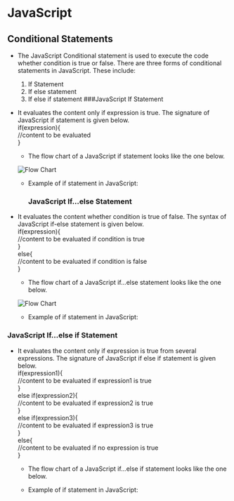 # JavaScript

## Conditional Statements

- The JavaScript Conditional statement is used to execute the code whether condition is true or false. There are three forms of conditional statements in JavaScript. These include:<br/>
    1. If Statement
    2. If else statement
    3. If else if statement
###JavaScript If Statement
- It evaluates the content only if expression is true. The signature of JavaScript if statement is given below.<br/>
  if(expression){  <br/>
  //content to be evaluated <br/> 
  }  
  - The flow chart of a JavaScript if statement looks like the one below.
  
  ![Flow Chart](https://www.javatpoint.com/images/core/if1.png "If statement flow chart")
  
  - Example of if statement in JavaScript: <br/>
    <script>  <br/>
    var a=20;  <br/>
    if(a>10){  <br/>
    document.write("value of a is greater than 10");  <br/>
    }  <br/>
    </script>  
    
    ### JavaScript If...else Statement
- It evaluates the content whether condition is true of false. The syntax of JavaScript if-else statement is given below.<br/>
  if(expression){  <br/>
  //content to be evaluated if condition is true  <br/>
  }  <br/>
  else{  <br/>
  //content to be evaluated if condition is false  <br/>
  }  <br/>
  - The flow chart of a JavaScript if...else statement looks like the one below.<br/>
  
  ![Flow Chart](https://www.javatpoint.com/images/core/if2.png "If statement flow chart")
  
  - Example of if statement in JavaScript: <br/>
    <script>  <br/>
    var a=20;  <br/>
    if(a%2==0){  <br/>
    document.write("a is even number");  <br/>
    }  <br/>
    else{  <br/>
    document.write("a is odd number");  <br/>
    }  <br/>
    </script>
    
### JavaScript If...else if Statement
- It evaluates the content only if expression is true from several expressions. The signature of JavaScript if else if statement is given below.<br/>
    if(expression1){  <br/>
    //content to be evaluated if expression1 is true  <br/>
    }  <br/>
    else if(expression2){  <br/>
    //content to be evaluated if expression2 is true  <br/>
    }  <br/>
    else if(expression3){  <br/>
    //content to be evaluated if expression3 is true  <br/>
    }  <br/>
    else{  <br/>
    //content to be evaluated if no expression is true  <br/>
    }  
  - The flow chart of a JavaScript if...else if statement looks like the one below.<br/>
  
  - Example of if statement in JavaScript: <br/>
    <script>  <br/>
    var a=20;  <br/>
    if(a==10){  <br/>
    document.write("a is equal to 10");  <br/>
    }  <br/>
    else if(a==15){  <br/>
    document.write("a is equal to 15");  <br/>
    }  <br/>
    else if(a==20){  <br/>
    document.write("a is equal to 20");  <br/>
    }  <br/>
    else{  <br/>
    document.write("a is not equal to 10, 15 or 20");  <br/>
    }  <br/>
    </script>  

